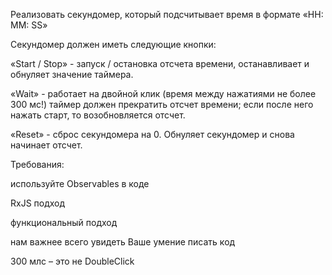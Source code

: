 Реализовать секундомер, который подсчитывает время в формате «HH: MM: SS»

Секундомер должен иметь следующие кнопки:

«Start / Stop» - запуск / остановка отсчета времени, останавливает и обнуляет значение таймера.

«Wait» - работает на двойной клик (время между нажатиями не более 300 мс!) таймер должен прекратить отсчет времени; если после него нажать старт, то возобновляется отсчет.

«Reset» - сброс секундомера на 0. Обнуляет секундомер и снова начинает отсчет.

Требования:

используйте Observables в коде

RxJS подход

функциональный подход

нам важнее всего увидеть Ваше умение писать код

300 млс – это не DoubleClick
